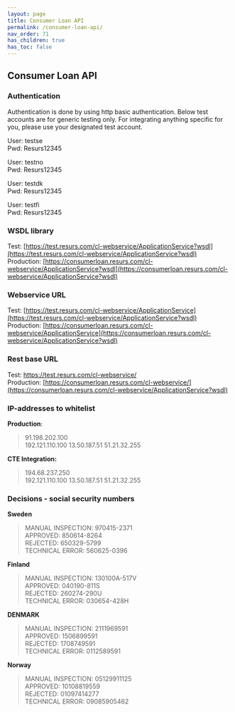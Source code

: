 ```yaml
---
layout: page
title: Consumer Loan API
permalink: /consumer-loan-api/
nav_order: 71
has_children: true
has_toc: false
---
```



## Consumer Loan API 

### Authentication
Authentication is done by using http basic authentication.
Below test accounts are for generic testing only. For integrating
anything specific for you, please use your designated test account.

User: testse  
Pwd: Resurs12345

User: testno  
Pwd: Resurs12345

User: testdk  
Pwd: Resurs12345

User: testfi  
Pwd: Resurs12345

### WSDL library
Test: [https://test.resurs.com/cl-webservice/ApplicationService?wsdl](https://test.resurs.com/cl-webservice/ApplicationService?wsdl)  
Production: [https://consumerloan.resurs.com/cl-webservice/ApplicationService?wsdl](https://consumerloan.resurs.com/cl-webservice/ApplicationService?wsdl)

### Webservice URL
Test: [https://test.resurs.com/cl-webservice/ApplicationService](https://test.resurs.com/cl-webservice/ApplicationService?wsdl)  
Production: [https://consumerloan.resurs.com/cl-webservice/ApplicationService](https://consumerloan.resurs.com/cl-webservice/ApplicationService?wsdl)

### Rest base URL
Test: [https://](http://consumerloan.cte.loc/cl-webservice/api/callback/delivery-complete)[test.resurs.com](https://test.resurs.com/cl-webservice/ApplicationService?wsdl)[/cl-webservice/](http://consumerloan.cte.loc/cl-webservice/api/callback/delivery-complete)  
Production:
[https://consumerloan.resurs.com/cl-webservice/](https://consumerloan.resurs.com/cl-webservice/ApplicationService?wsdl)

### IP-addresses to whitelist
**Production**:

> 91.198.202.100  
> 192.121.110.100
> 13.50.187.51
> 51.21.32.255

**CTE Integration:**

> 194.68.237.250  
> 192.121.110.100
> 13.50.187.51
> 51.21.32.255

### Decisions - social security numbers
**Sweden**  
> MANUAL INSPECTION: 970415-2371  
> APPROVED: 850614-8264  
> REJECTED: 650329-5799  
> TECHNICAL ERROR: 560625-0396

**Finland**  
> MANUAL INSPECTION: 130100A-517V  
> APPROVED: 040190-811S  
> REJECTED: 260274-290U  
> TECHNICAL ERROR: 030654-428H  

**DENMARK**
> MANUAL INSPECTION: 2111969591  
> APPROVED: 1506899591  
> REJECTED: 1708749591  
> TECHNICAL ERROR: 0112589591

**Norway**
> MANUAL INSPECTION: 05129911125  
> APPROVED: 10108819559  
> REJECTED: 01097414277  
> TECHNICAL ERROR: 09085905462

